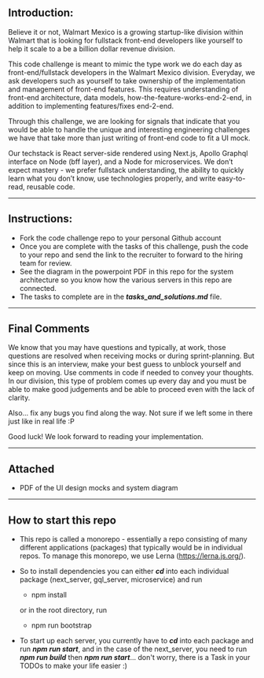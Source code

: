 ## Introduction:

Believe it or not, Walmart Mexico is a growing startup-like division within Walmart that is looking for fullstack front-end developers like yourself to help it scale to a be a billion dollar revenue division.

This code challenge is meant to mimic the type work we do each day as front-end/fullstack developers in the Walmart Mexico division. Everyday, we ask developers such as yourself to take ownership of the implementation and management of front-end features. This requires understanding of front-end architecture, data models, how-the-feature-works-end-2-end, in addition to implementing features/fixes end-2-end.

Through this challenge, we are looking for signals that indicate that you would be able to handle the unique and interesting engineering challenges we have that take more than just writing of front-end code to fit a UI mock.

Our techstack is React server-side rendered using Next.js, Apollo Graphql interface on Node (bff layer), and a Node for microservices. We don’t expect mastery - we prefer fullstack understanding, the ability to quickly learn what you don’t know, use technologies properly, and write easy-to-read, reusable code.

---

## Instructions:

-   Fork the code challenge repo to your personal Github account
-   Once you are complete with the tasks of this challenge, push the code to your repo and send the link to the recruiter to forward to the hiring team for review.
-   See the diagram in the powerpoint PDF in this repo for the system architecture so you know how the various servers in this repo are connected.
-   The tasks to complete are in the ___tasks_and_solutions.md___ file.

---

## Final Comments

We know that you may have questions and typically, at work, those questions are resolved when receiving mocks or during sprint-planning. But since this is an interview, make your best guess to unblock yourself and keep on moving. Use comments in code if needed to convey your thoughts. In our division, this type of problem comes up every day and you must be able to make good judgements and be able to proceed even with the lack of clarity.

Also… fix any bugs you find along the way. Not sure if we left some in there just like in real life :P

Good luck! We look forward to reading your implementation.

---

## Attached

-   PDF of the UI design mocks and system diagram

---

## How to start this repo

- This repo is called a monorepo - essentially a repo consisting of many different applications (packages) that typically would be in individual repos. To manage this monorepo, we use Lerna (https://lerna.js.org/).

- So to install dependencies you can either ___cd___ into each individual package (next_server, gql_server, microservice) and run

     - npm install

    or in the root directory, run

     - npm run bootstrap

- To start up each server, you currently have to ___cd___ into each package and run ___npm run start___, and in the case of the next_server, you need to run ___npm run build___ then ___npm run start___... don't worry, there is a Task in your TODOs to make your life easier :)